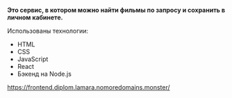 **Это сервис, в котором можно найти фильмы по запросу и сохранить в личном кабинете.**

Использованы технологии:
* HTML
* CSS
* JavaScript
* React
* Бэкенд на Node.js

https://frontend.diplom.lamara.nomoredomains.monster/

